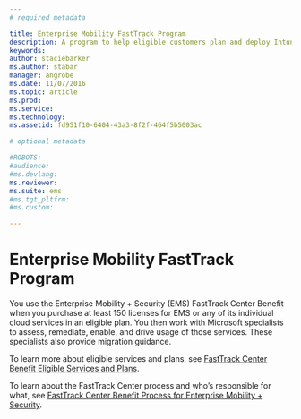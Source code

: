 ```yaml
---
# required metadata

title: Enterprise Mobility FastTrack Program
description: A program to help eligible customers plan and deploy Intune and Azure Active Directory Premium
keywords:
author: staciebarker
ms.author: stabar
manager: angrobe
ms.date: 11/07/2016
ms.topic: article
ms.prod:
ms.service:
ms.technology:
ms.assetid: fd951f10-6404-43a3-8f2f-464f5b5003ac

# optional metadata

#ROBOTS:
#audience:
#ms.devlang:
ms.reviewer: 
ms.suite: ems
#ms.tgt_pltfrm:
#ms.custom:

---
```


# Enterprise Mobility FastTrack Program
You use the Enterprise Mobility + Security (EMS) FastTrack Center Benefit when you purchase at least 150 licenses for EMS or any of its individual cloud services in an eligible plan. You then work with Microsoft specialists to assess, remediate, enable, and drive usage of those services. These specialists also provide migration guidance. 

To learn more about eligible services and plans, see [FastTrack Center Benefit Eligible Services and Plans](fasttrack-center-benefit-for-enterprise-mobility-suite-ems.md).

To learn about the FastTrack Center process and who’s responsible for what, see [FastTrack Center Benefit Process for Enterprise Mobility + Security](fasttrack-center-benefit-process-for-enterprise-mobility-suite-ems.md).


